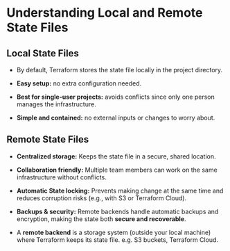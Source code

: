 # **Understanding Local and Remote State Files**

**Local State Files**
---
- By default, Terraform stores the state file locally in the project directory.

- **Easy setup:** no extra configuration needed.

- **Best for single-user projects:** avoids conflicts since only one person manages the infrastructure.

- **Simple and contained:** no external inputs or changes to worry about.

**Remote State Files**
---
- **Centralized storage:** Keeps the state file in a secure, shared location.

- **Collaboration friendly:** Multiple team members can work on the same infrastructure without conflicts.

- **Automatic State locking:** Prevents making change at the same time and reduces corruption risks (e.g., with S3 or Terraform Cloud).

- **Backups & security:** Remote backends handle automatic backups and encryption, making the state both **secure and recoverable**.

- A **remote backend** is a storage system (outside your local machine) where Terraform keeps its state file. e.g. S3 buckets, Terraform Cloud.